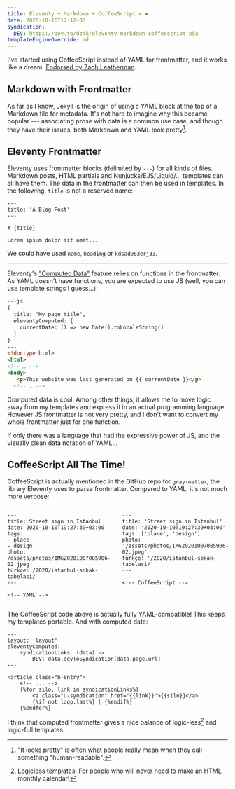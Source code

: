 ```yaml
---
title: Eleventy + Markdown + CoffeeScript = ❤
date: 2020-10-16T17:12+03
syndication:
  DEV: https://dev.to/dz4k/eleventy-markdown-coffeescript-p5a
templateEngineOverride: md
---
```


I've started using CoffeeScript instead of YAML for frontmatter, and it works like a dream. [Endorsed by Zach Leatherman][endorsed].

## Markdown with Frontmatter

As far as I know, Jekyll is the origin of using a YAML block at the top of a Markdown file for metadata. It's not hard to imagine why this became popular --- associating prose with data is a common use case, and though they have their issues, both Markdown and YAML look pretty[^1].

## Eleventy Frontmatter

Eleventy uses frontmatter blocks (delimited by `---`) for all kinds of files. Markdown posts, HTML partials and Nunjucks/EJS/Liquid/... templates can all have them. The data in the frontmatter can then be used in templates. In the following, `title` is not a reserved name:

~~~
---
title: 'A Blog Post'
---

# {title}

Lorem ipsum dolor sit amet...

~~~

We could have used `name`, `heading` or `kdsad983erj33`.

---

Eleventy's ["Computed Data"][computed-data-docs] feature relies on functions in the frontmatter. As YAML doesn't have functions, you are expected to use JS (well, you can use template strings I guess...):

~~~html
---js
{
  title: "My page title",
  eleventyComputed: {
    currentDate: () => new Date().toLocaleString()
  }
}
---
<!doctype html>
<html>
<!-- … -->
<body>
   <p>This website was last generated on {{ currentDate }}</p>
  <!-- … -->
~~~

Computed data is cool. Among other things, it allows me to move logic away from my templates and express it in an actual programming language. However JS frontmatter is not very pretty, and I don't want to convert my whole frontmatter just for one function.

If only there was a language that had the expressive power of JS, and the visually clean data notation of YAML...

## CoffeeScript All The Time!

CoffeeScript is actually mentioned in the GitHub repo for `gray-matter`, the library Eleventy uses to parse frontmatter. Compared to YAML, it's not much more verbose:

<div id=compare class="hscroll" style="
	display:flex; 
	gap: 3ch;">

<style>
#compare pre {overflow: unset;}
</style>

~~~
---
title: Street sign in İstanbul
date: 2020-10-10T19:27:39+03:00
tags:
- place
- design
photo: /assets/photos/IMG20201007085906-02.jpeg
türkçe: /2020/istanbul-sokak-tabelasi/
---

<!-- YAML -->
~~~

~~~
---
title: 'Street sign in İstanbul'
date: '2020-10-10T19:27:39+03:00'
tags: ['place', 'design']
photo: '/assets/photos/IMG20201007085906-02.jpeg'
türkçe: '/2020/istanbul-sokak-tabelasi/'
---

<!-- CoffeeScript -->
~~~

</div>

The CoffeeScript code above is actually fully YAML-compatible! This keeps my templates portable. And with computed data:

~~~liquid
---
layout: 'layout'
eleventyComputed:
	syndicationLinks: (data) ->
		DEV: data.devToSyndication[data.page.url]
---

<article class="h-entry">
	<!-- ... -->
	{%for silo, link in syndicationLinks%}
		<a class="u-syndication" href="{{link}}">{{silo}}</a>
		{%if not loop.last%} | {%endif%}
	{%endfor%}
~~~

I think that computed frontmatter gives a nice balance of logic-less[^2] and logic-full templates.

[^1]:	"It looks pretty" is often what people really mean when they call something "human-readable".

[^2]:	Logicless templates: For people who will never need to make an HTML monthly calendar!

[endorsed]: https://twitter.com/zachleat/status/1340057504567488513
[computed-data-docs]:	https://www.11ty.dev/docs/data-computed/
[js-frontmatter-docs]:	https://www.11ty.dev/docs/data-frontmatter/#javascript-front-matter
